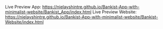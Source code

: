 Live Preview App: https://nielayshintre.github.io/Bankist-App-with-minimalist-website/Bankist_App/index.html
Live Preview Website: https://nielayshintre.github.io/Bankist-App-with-minimalist-website/Bankist-Website/index.html
